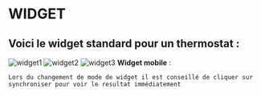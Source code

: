 # WIDGET

## Voici le **widget standard** pour un thermostat :

![widget1](https://limad.github.io/plugins-docs/plugin-VaillantControl/images/VaillantControl_screenshot1.PNG)
![widget2](https://limad.github.io/plugins-docs/plugin-VaillantControl/images/VaillantControl_screenshot2.PNG)
![widget3](https://limad.github.io/plugins-docs/plugin-VaillantControl/images/VaillantControl_screenshot3.PNG)
**Widget mobile** :


	Lors du changement de mode de widget il est conseillé de cliquer sur synchroniser pour voir le resultat immédiatement 